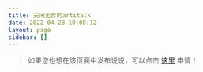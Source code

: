 ```yaml
---
title: 天闲无影的artitalk
date: 2022-04-28 10:08:12
layout: page
sidebar: []
---
```

> 如果您也想在该页面中发布说说，可以点击 [这里](https://blog.wyblog1.tk/says) 申请！
